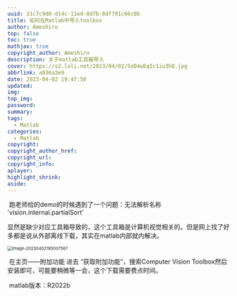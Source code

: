 ```yaml
---
uuid: 31c7c9d0-d14c-11ed-8d7b-8df791c66c0b
title: 如何在Matlab中导入toolbox
author: Ameshiro
top: false
toc: true
mathjax: true
copyright_author: Ameshiro
description: 关于matlab工具箱导入
cover: https://s2.loli.net/2023/04/02/SoD4wEqIc1iu3hQ.jpg
abbrlink: a836a3e9
date: 2023-04-02 19:47:50
updated:
img:
top_img:
password:
summary:
tags:
  - Matlab
categories:
  - Matlab
copyright:
copyright_author_href:
copyright_url:
copyright_info:
aplayer:
highlight_shrink:
aside:
---
```


​		跑老师给的demo的时候遇到了一个问题：无法解析名称 'vision.internal.partialSort'

​		显然是缺少对应工具箱导致的，这个工具箱是计算机视觉相关的。但是网上找了好多都是说从外部离线下载，其实在matlab内部就内解决。

<img src="https://s2.loli.net/2023/04/02/xposAMQnzkXwR9r.png" alt="image-20230402195007567" style="zoom:67%;" />

​		在主页——附加功能 进去 “获取附加功能”，搜索Computer Vision Toolbox然后安装即可，可能要稍微等一会，这个下载需要费点时间。

​		matlab版本：R2022b
